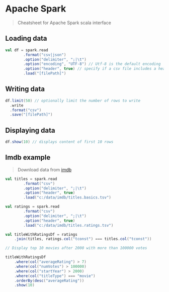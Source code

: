 # Apache Spark
> Cheatsheet for Apache Spark scala interface

## Loading data

```scala
val df = spark.read
        .format("csv|json") 
        .option("delimiter", ";|\t")
        .option("encoding", "UTF-8") // Utf-8 is the default encoding
        .option("header", true) // specify if a csv file includes a header row.
        .load("[filePath]")
```

## Writing data
```scala
df.limit(50) // optionally limit the number of rows to write
  .write
  .format("csv")
  .save("[filePath]")
```

## Displaying data
```scala
df.show(10) // displays content of first 10 rows
```

## Imdb example

> Download data from [imdb](https://www.imdb.com/interfaces/)

```scala
val titles = spark.read
        .format("csv") 
        .option("delimiter", ";|\t")
        .option("header", true) 
        .load("c:/data/imdb/titles.basics.tsv")

val ratings = spark.read
        .format("csv") 
        .option("delimiter", ";|\t")
        .option("header", true) 
        .load("c:/data/imdb/titles.ratings.tsv")

val titleWithRatingsDf = ratings
    .join(titles, ratings.col("tconst") === titles.col("tconst"))

// Display top 10 movies after 2000 with more than 100000 votes

titleWithRatingsDf
    .where(col("averageRating") > 7)
    .where(col("numVotes") > 100000)
    .where(col("startYear") > 2000)
    .where(col("titleType") === "movie")
    .orderBy(desc("averageRating"))
    .show(10)
```